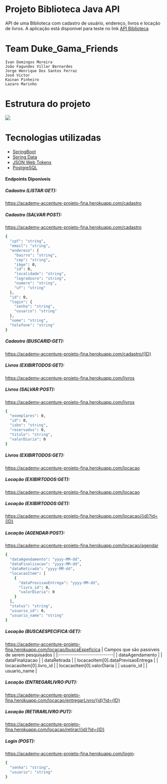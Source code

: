 # Projeto Biblioteca Java API
API de uma Biblioteca com cadastro de usuário, endereço, livros e locação de livros.
A aplicação está disponível para teste no link [API Biblioteca](https://academy-accenture-projeto-fina.herokuapp.com/swagger-ui.html#)
# Team Duke_Gama_Friends
	Ivan Domingos Moreira
	João Fagundes Villar Bernardes
	Jorge Henrique Dos Santos Ferraz
	José Victor
	Kainan Pinheiro
	Lazaro Marinho

# Estrutura do projeto
![](https://images2.imgbox.com/23/17/Mr4e3FzI_o.jpg)

# Tecnologias utilizadas
- [SpringBoot](https://spring.io/projects/spring-boot#)
- [Spring Data](https://spring.io/projects/spring-data-jpa#)
- [JSON Web Tokens](https://jwt.io/#)
- [PostgreSQL](https://www.postgresql.org/#)

#### Endpoints Diponíveis
##### Cadastro (LISTAR:GET):
https://academy-accenture-projeto-fina.herokuapp.com/cadastro

##### Cadastro (SALVAR:POST):
https://academy-accenture-projeto-fina.herokuapp.com/cadastro
```sh
{
  "cpf": "string",
  "email": "string",
  "endereco": {
    "bairro": "string",
    "cep": "string",
    "ibge": 0,
    "id": 0,
    "localidade": "string",
    "logradouro": "string",
    "numero": "string",
    "uf": "string"
  },
  "id": 0,
  "login": {
    "senha": "string",
    "usuario": "string"
  },
  "nome": "string",
  "telefone": "string"
}
```
##### Cadastro (BUSCARID:GET):

https://academy-accenture-projeto-fina.herokuapp.com/cadastro/{ID}

##### Livros (EXIBIRTODOS:GET):

https://academy-accenture-projeto-fina.herokuapp.com/livros

##### Livros (SALVAR:POST):
https://academy-accenture-projeto-fina.herokuapp.com/livros
```sh
{
  "exemplares": 0,
  "id": 0,
  "isbn": "string",
  "reservados": 0,
  "titulo": "string",
  "valorDiaria": 0
}
```
##### Livros (EXIBIRTODOS:GET):

https://academy-accenture-projeto-fina.herokuapp.com/locacao

##### Locação (EXIBIRTODOS:GET):

https://academy-accenture-projeto-fina.herokuapp.com/locacao

##### Locação (EXIBIRTODOS:GET):

https://academy-accenture-projeto-fina.herokuapp.com/locacao/{id}?id={ID}

##### Locação (AGENDAR:POST):
https://academy-accenture-projeto-fina.herokuapp.com/locacao/agendar
```sh
{
  "dataAgendamento": "yyyy-MM-dd",
  "dataFinalizacao": "yyyy-MM-dd",
  "dataRetirada": "yyyy-MM-dd",
  "locacaoItem": [
    {
      "dataPrevisaoEntrega": "yyyy-MM-dd",
      "livro_id": 0,
      "valorDiaria": 0
    }
  ],
  "status": "string",
  "usuario_id": 0,
  "usuario_name": "string"
}
```
##### Locação (BUSCAESPECIFICA:GET):

https://academy-accenture-projeto-fina.herokuapp.com/locacao/buscaEspeficica
| Campos que são passiveis de serem pesquisados          |
|:---------------------------|
| dataAgendamento      |
| dataFinalizacao      |
| dataRetirada      |
| locacaoItem[0].dataPrevisaoEntrega      |
| locacaoItem[0].livro_id      |
| locacaoItem[0].valorDiaria      |
| usuario_id      |
| usuario_name      |

##### Locação (ENTREGARLIVRO:PUT):

https://academy-accenture-projeto-fina.herokuapp.com/locacao/entregarLivro/{id}?id={ID}
##### Locação (RETIRARLIVRO:PUT):

https://academy-accenture-projeto-fina.herokuapp.com/locacao/retirar/{id}?id={ID}

##### Login (POST):
https://academy-accenture-projeto-fina.herokuapp.com/login:

```sh
{
  "senha": "string",
  "usuario": "string"
}
```
